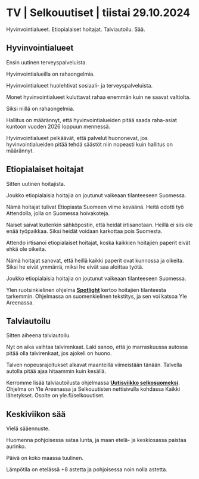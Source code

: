 # TV \| Selkouutiset \| tiistai 29.10.2024

Hyvinvointialueet. Etiopialaiset hoitajat. Talviautoilu. Sää.

## Hyvinvointialueet

Ensin uutinen terveyspalveluista.

Hyvinvointialueilla on rahaongelmia.

Hyvinvointialueet huolehtivat sosiaali- ja terveyspalveluista.

Monet hyvinvointialueet kuluttavat rahaa enemmän kuin ne saavat valtiolta.

Siksi niillä on rahaongelmia.

Hallitus on määrännyt, että hyvinvointialueiden pitää saada raha-asiat kuntoon vuoden 2026 loppuun mennessä.

Hyvinvointialueet pelkäävät, että palvelut huononevat, jos hyvinvointialueiden pitää tehdä säästöt niin nopeasti kuin hallitus on määrännyt.

## Etiopialaiset hoitajat

Sitten uutinen hoitajista.

Joukko etiopialaisia hoitajia on joutunut vaikeaan tilanteeseen Suomessa.

Nämä hoitajat tulivat Etiopiasta Suomeen viime keväänä. Heitä odotti työ Attendolla, jolla on Suomessa hoivakoteja.

Naiset saivat kuitenkin sähköpostin, että heidät irtisanotaan. Heillä ei siis ole enää työpaikkaa. Siksi heidät voidaan karkottaa pois Suomesta.

Attendo irtisanoi etiopialaiset hoitajat, koska kaikkien hoitajien paperit eivät ehkä ole oikeita.

Nämä hoitajat sanovat, että heillä kaikki paperit ovat kunnossa ja oikeita. Siksi he eivät ymmärrä, miksi he eivät saa aloittaa työtä.

Joukko etiopialaisia hoitajia on joutunut vaikeaan tilanteeseen Suomessa.

Ylen ruotsinkielinen ohjelma [**Spotlight**](https://areena.yle.fi/1-70942183) kertoo hoitajien tilanteesta tarkemmin. Ohjelmassa on suomenkielinen tekstitys, ja sen voi katsoa Yle Areenassa.

## Talviautoilu

Sitten aiheena talviautoilu.

Nyt on aika vaihtaa talvirenkaat. Laki sanoo, että jo marraskuussa autossa pitää olla talvirenkaat, jos ajokeli on huono.

Talven nopeusrajoitukset alkavat maanteillä viimeistään tänään. Talvella autolla pitää ajaa hitaammin kuin kesällä.

Kerromme lisää talviautoilusta ohjelmassa [**Uutisviikko selkosuomeksi**](https://yle.fi/a/74-20120181). Ohjelma on Yle Areenassa ja Selkouutisten nettisivulla kohdassa Kaikki lähetykset. Osoite on yle.fi/selkouutiset.

## Keskiviikon sää

Vielä sääennuste.

Huomenna pohjoisessa sataa lunta, ja maan etelä- ja keskiosassa paistaa aurinko.

Päivä on koko maassa tuulinen.

Lämpötila on etelässä +8 astetta ja pohjoisessa noin nolla astetta.

